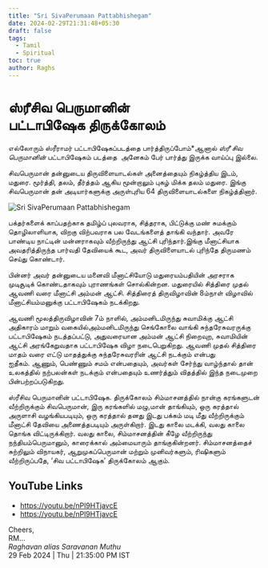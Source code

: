 ```yaml
---
title: "Sri SivaPerumaan Pattabhishegam"
date: 2024-02-29T21:31:48+05:30
draft: false
tags:
  - Tamil
  - Spiritual
toc: true
author: Raghs
---
```


# ஸ்ரீசிவ பெருமானின் பட்டாபிஷேக திருக்கோலம்

எல்லோரும் ஸ்ரீராமர் பட்டாபிஷேகப்படத்தை பார்த்திருப்போம்*ஆனால் *ஸ்ரீ சிவ பெருமானின்* பட்டாபிஷேகம் படத்தை  அனேகம் பேர் பார்த்து இருக்க வாய்ப்பு இல்லை.

சிவபெருமான் தன்னுடைய திருவிளையாடல்கள் அனைத்தையும் நிகழ்த்திய இடம், மதுரை. மூர்த்தி, தலம், தீர்த்தம் ஆகிய மூன்றாலும் புகழ் மிக்க தலம் மதுரை. இங்கு சிவபெருமான் தன் அடியார்களுக்கு அருள்புரிய 64 திருவிளையாடல்களை நிகழ்த்தினார். 

<!--more-->

<img src="https://raghsonline.com/hugo-site-related/spiritual/29Feb2024-Thu-SivaPerumaan-Pattabhishegam.jpeg" alt="Sri SivaPerumaan Pattabhishegam" />

பக்தர்களைக் காப்பதற்காக தமிழ்ப் புலவராக, சித்தராக, பிட்டுக்கு மண் சுமக்கும் தொழிலாளியாக, விறகு விற்பவராக பல வேடங்களைத் தாங்கி வந்தார். அவரே பாண்டிய நாட்டின் மன்னராகவும் வீற்றிருந்து ஆட்சி புரிந்தார்.இங்கு மீனாட்சியாக அவதரித்திருந்த பார்வதி தேவியைக் கூட, அவர் திருவிளையாடல் புரிந்தே திருமணம் செய்து கொண்டார்.

பின்னர் அவர் தன்னுடைய மனைவி மீனாட்சியோடு மதுரையம்பதியின் அரசராக முடிசூடிக் கொண்டதாகவும் புராணங்கள் சொல்கின்றன. மதுரையில் சித்திரை முதல் ஆவணி வரை மீனாட்சி அம்மன் ஆட்சி. சித்திரைத் திருவிழாவின் 8ம்நாள் விழாவில் மீனாட்சியம்மனுக்கு பட்டாபிஷேகம் நடக்கிறது.

ஆவணி மூலத்திருவிழாவின் 7ம் நாளில், அம்மனிடமிருந்து சுவாமிக்கு ஆட்சி அதிகாரம் மாறும் வகையில்அம்மனிடமிருந்து செங்கோலை வாங்கி சுந்தரேசுவரருக்கு பட்டாபிஷேகம் நடத்தப்பட்டு, அதுவரையான அம்மன் ஆட்சி நிறைவுற, சுவாமியின் ஆட்சி அரங்கேறுவதாக பட்டாபிஷேக விழா நடைபெறுகிறது. ஆவணி முதல் சித்திரை மாதம் வரை எட்டு மாதத்துக்கு சுந்தரேசுவரரின் ஆட்சி நடக்கும் என்பது ஐதீகம். ஆணும், பெண்ணும் சமம் என்பதையும், அவர்கள் சேர்ந்து வாழ்ந்தால் தான் உலகத்தில் நற்பலன்கள் நடக்கும் என்பதையும் உணர்த்தும் விதத்தில் இந்த நடைமுறை பின்பற்றப்படுகிறது. 

ஸ்ரீசிவ பெருமானின் பட்டாபிஷேக. திருக்கோலம் சிம்மாசனத்தில் நான்கு கரங்களுடன் வீற்றிருக்கும் சிவபெருமான், இரு கரங்களில் மழு,மான் தாங்கியும், ஒரு கரத்தால் அருளாசி வழங்கியபடியும், ஒரு கரத்தால் தனது இடது பக்கம் மடி மீது வீற்றிருக்கும் மீனாட்சி தேவியை அணைத்தபடியும் அருள்கிறார். இடது காலை மடக்கி, வலது காலை தொங்க விட்டிருக்கிறார். வலது காலை, சிம்மாசனத்தின் கீழே வீற்றிருந்து நந்தியம்பெருமானும், காரைக்கால் அம்மையாரும் தாங்குகின்றனர். சிம்மாசனத்தைச் சுற்றிலும் விநாயகர், ஆறுமுகப்பெருமான் மற்றும் முனிவர்களும், ரிஷிகளும் வீற்றிருப்பதே, ‘சிவ பட்டாபிஷேக’ திருக்கோலம் ஆகும்.

## YouTube Links

* https://youtu.be/nPl9HTjavcE
* https://youtu.be/nPl9HTjavcE

Cheers,\
RM...\
_Raghavan alias Saravanan Muthu_\
29 Feb 2024 | Thu | 21:35:00 PM IST

